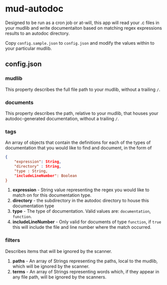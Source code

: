 # mud-autodoc

Designed to be run as a cron job or at-will, this app will read your .c files
in your mudlib and write documentaiton based on matching regex expressions
results to an autodoc directory.

Copy `config.sample.json` to `config.json` and modify the values within to your
particular mudlib.

## config.json

### mudlib
This property describes the full file path to your mudlib, without a trailing `/`.

### documents
This property describes the path, relative to your mudlib, that houses your
autodoc-generated documentation, without a trailing `/`.

### tags
An array of objects that contain the definitions for each of the types of
documentation that you would like to find and document, in the form of

```json
{
    "expression": String, 
    "directory" : String,
    "type : String,
    "includeLineNumber": Boolean
}
```
1. __expression__ - String value representing the regex you would like to match on
for this documentation type.
2. __directory__ - the subdirectory in the autodoc directory to house this 
documentation type
3. __type__ - The type of documentation. Valid values are: `documentation`,
`function`.
4. __includeLineNumber__ - Only valid for documents of type `function`, if `true`
this will include the file and line number where the match occurred.

### filters
Describes items that will be ignored by the scanner.
1. __paths__ - An array of Strings representing the paths, local to the mudlib,
which will be ignored by the scanner.
2. __terms__ - An array of Strings representing words which, if they appear in
any file path, will be ignored by the scanners.
